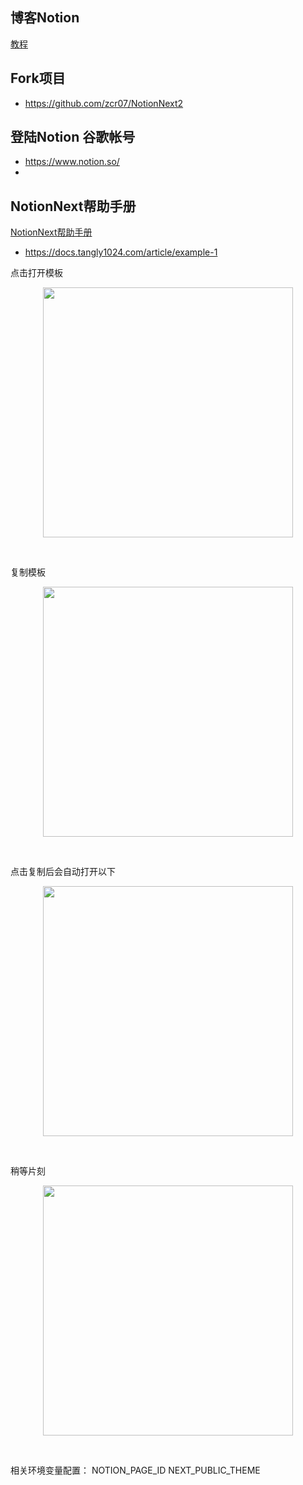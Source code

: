## 博客Notion

[教程](https://www.youtube.com/watch?v=ZuXamAhSFeQ&t=1249s)

## Fork项目

- https://github.com/zcr07/NotionNext2


## 登陆Notion  谷歌帐号

- https://www.notion.so/  
- 

## NotionNext帮助手册

[NotionNext帮助手册](https://docs.tangly1024.com/about)

- https://docs.tangly1024.com/article/example-1

点击打开模板

<p align="center"><img src="https://cdn.jsdelivr.net/gh/zb9678/img9@main/im2/08.06:18:25:22.png" style="width:400px;"></p><br>

复制模板

<p align="center"><img src="https://cdn.jsdelivr.net/gh/zb9678/img9@main/im2/08.06:18:26:34.png" style="width:400px;"></p><br>

点击复制后会自动打开以下

<p align="center"><img src="https://cdn.jsdelivr.net/gh/zb9678/img9@main/im2/08.06:18:28:34.png" style="width:400px;"></p><br>

稍等片刻

<p align="center"><img src="https://cdn.jsdelivr.net/gh/zb9678/img9@main/im2/08.06:18:31:08.png" style="width:400px;"></p><br>





相关环境变量配置：
NOTION_PAGE_ID 
NEXT_PUBLIC_THEME